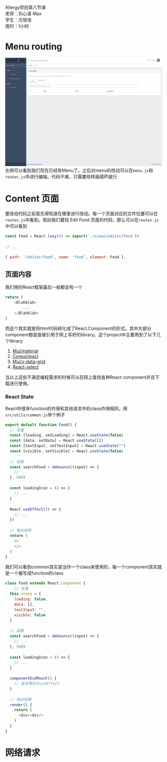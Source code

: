 Allergy项目第八节课\
老师：刘心语 Max\
学生：方旭浩\
用时：1小时

# Menu routing
![Alt text](image.png)
左侧可以看到我们现在已经有Menu了。之后对menu的改动可以在`menu.js`和`routes.js`中进行编辑。代码不难，只需要依样画葫芦就行

# Content 页面
要改动代码之前首先得知道在哪里进行改动。每一个页面对应的文件位置可以在`routes.js`中看到。假如我们要找 Edit Food 页面的代码，那么可以在`routes.js`中可以看到
```js
const Food = React.lazy(() => import('./views/editor/Food'))

// ...

{ path: '/editor/food', name: 'food', element: Food },
```

## 页面内容
我们用的React框架最后一般都会有一个
```js 
return (
    <Blahblah>
        ...
    </Blahblah>
)
```
而这个其实就是将html代码转化成了React.Component的形式。其中大部分component都是直接引用于网上写好的library。这个project中主要用到了以下几个library

1. [Mui/material](https://mui.com/material-ui/getting-started/)
2. [Coreui/react](https://coreui.io/react/docs/getting-started/introduction/)
3. [Mui/x-data-grid](https://mui.com/x/react-data-grid/)
4. [React-select](https://react-select.com/home)
  
当以上这些不满足编程需求的时候可以在网上查找各种React component并且下载进行使用。

### React State
React中很多function的作用和其他语言中的class作用相同，用`src/utils/common.js`举个例子
```js 
export default function Food() {
  // 变量
  const [loading, setLoading] = React.useState(false)
  const [data, setData] = React.useState([])
  const [textInput, setTextInput] = React.useState("")
  const [visible, setVisible] = React.useState(false)

  // 函数
  const searchFood = debounce((input) => {
    // ...
  }, 500)

  const loadingIcon = () => {
    // ...
  }

  React.useEffect(() => {
    // ...
  })

  // 输出结果
  return (
    <>
    </>
  )
}
```

我们可以看到common其实是当作一个class来使用的，每一个component其实就是一个被写成function的class
```js 
class Food extends React.Component {
    // 变量
  this.state = {
    loading: false,
    data: [],
    textInput: "",
    visible: false
  }

  // 函数
  const searchFood = debounce((input) => {
    // ...
  }, 500)

  const loadingIcon = () => {
    // ...
  }

  componentDidMount() {
    // 基本等同于useEffect
  }

  // 输出结果
  render() {
    return (
      <div><div/>
    )
  }
}
```

# 网络请求